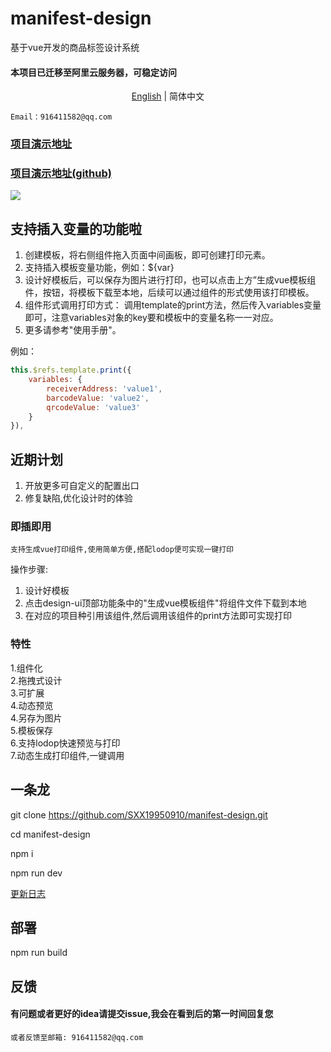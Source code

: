 # manifest-design

基于vue开发的商品标签设计系统

#### 本项目已迁移至阿里云服务器，可稳定访问

<div align="center"><a href="./README-en.md">English</a> | 简体中文</div>

``Email：916411582@qq.com``

### [项目演示地址](https://shixiaoxi.cn)

### [项目演示地址(github)](https://sxx19950910.github.io/manifest-design/)

[![](https://120.24.218.188/design/demo.png)]()

## 支持插入变量的功能啦

1. 创建模板，将右侧组件拖入页面中间画板，即可创建打印元素。
2. 支持插入模板变量功能，例如：${var}
3. 设计好模板后，可以保存为图片进行打印，也可以点击上方”生成vue模板组件，按钮，将模板下载至本地，后续可以通过组件的形式使用该打印模板。
4. 组件形式调用打印方式： 调用template的print方法，然后传入variables变量即可，注意variables对象的key要和模板中的变量名称一一对应。
5. 更多请参考"使用手册"。<br>

例如：
```javascript
this.$refs.template.print({
    variables: {
        receiverAddress: 'value1',
        barcodeValue: 'value2',
        qrcodeValue: 'value3'
    }
}),
```

## 近期计划

1. 开放更多可自定义的配置出口
2. 修复缺陷,优化设计时的体验

### 即插即用

`支持生成vue打印组件,使用简单方便,搭配lodop便可实现一键打印`<br>

操作步骤:

1. 设计好模板
2. 点击design-ui顶部功能条中的"生成vue模板组件"将组件文件下载到本地
3. 在对应的项目种引用该组件,然后调用该组件的print方法即可实现打印

### 特性

1.组件化<br/>
2.拖拽式设计<br/>
3.可扩展<br/>
4.动态预览<br/>
4.另存为图片<br/>
5.模板保存<br/>
6.支持lodop快速预览与打印<br/>
7.动态生成打印组件,一键调用<br/>

## 一条龙

git clone https://github.com/SXX19950910/manifest-design.git <br/>

cd manifest-design<br/>

npm i<br/>

npm run dev

[更新日志](https://github.com/SXX19950910/manifest-design/blob/master/LOG.md)

## 部署

npm run build

## 反馈

#### 有问题或者更好的idea请提交issue,我会在看到后的第一时间回复您<br>

`或者反馈至邮箱: 916411582@qq.com`
